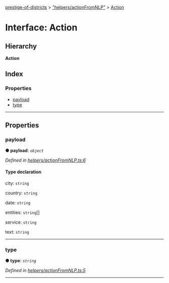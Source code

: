 [prestige-of-districts](../README.md) > ["helpers/actionFromNLP"](../modules/_helpers_actionfromnlp_.md) > [Action](../interfaces/_helpers_actionfromnlp_.action.md)

# Interface: Action

## Hierarchy

**Action**

## Index

### Properties

* [payload](_helpers_actionfromnlp_.action.md#payload)
* [type](_helpers_actionfromnlp_.action.md#type)

---

## Properties

<a id="payload"></a>

###  payload

**● payload**: *`object`*

*Defined in [helpers/actionFromNLP.ts:6](https://github.com/YarosJ/prestige-of-districts/blob/828e334/helpers/actionFromNLP.ts#L6)*

#### Type declaration

 city: `string`

 country: `string`

 date: `string`

 entities: `string`[]

 service: `string`

 text: `string`

___
<a id="type"></a>

###  type

**● type**: *`string`*

*Defined in [helpers/actionFromNLP.ts:5](https://github.com/YarosJ/prestige-of-districts/blob/828e334/helpers/actionFromNLP.ts#L5)*

___

